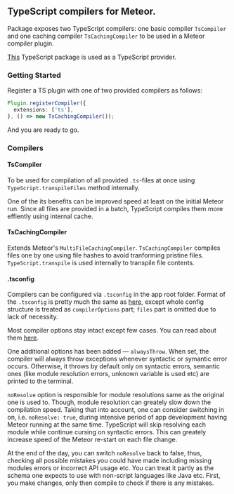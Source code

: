 ## TypeScript compilers for Meteor.

Package exposes two TypeScript compilers: one basic compiler `TsCompiler` and one caching compiler `TsCachingCompiler` to be used in a Meteor compiler plugin.

[This](https://github.com/barbatus/angular2/tree/master/packages/typescript) TypeScript package is used as a TypeScript provider.

### Getting Started
Register a TS plugin with one of two provided compilers as follows: 
````ts
Plugin.registerCompiler({
  extensions: ['ts'],
}, () => new TsCachingCompiler());
````
And you are ready to go.

### Compilers
#### TsCompiler
To be used for compilation of all provided `.ts`-files at once using
`TypeScript.transpileFiles` method internally.

One of the its benefits can be improved speed
at least on the initial Meteor run. Since all files are provided in a batch,
TypeScript compiles them more effiently using internal cache.

#### TsCachingCompiler
Extends Meteor's `MultiFileCachingCompiler`. `TsCachingCompiler` compiles files one by one using
file hashes to avoid tranforming pristine files. `TypeScript.transpile` is used internally to transpile file contents.

#### .tsconfig
Compilers can be configured via `.tsconfig` in the app root folder.
Format of the `.tsconfig` is pretty much the same as [here](https://github.com/Microsoft/TypeScript/wiki/tsconfig.json),
except whole config structure is treated as `compilerOptions` part;
`files` part is omitted due to lack of necessity.

Most compiler options stay intact except few cases. You can read about them
[here](https://github.com/barbatus/angular2/tree/master/packages/typescript).

One additional options has been added — `alwaysThrow`.
When set, the compiler will always throw exceptions whenever syntactic or symantic error
occurs. Otherwise, it throws by default only on syntactic errors,
semantic ones (like module resolution errors, unknown variable is used etc) are printed to the terminal.

`noResolve` option is responsible for module resolutions same as the original one is used to.
Though, module resolution can greately slow down the compilation speed. Taking that into account, one can consider
switching in on, i.e. `noResolve: true`, during intensive period of app development having Meteor running at the same time.
TypeScript will skip resolving each module while continue cursing on syntactic errors. This can greately increase speed of the Meteor re-start on each file change.

At the end of the day, you can switch `noResolve` back to false, thus, checking all possible mistakes you could have made including missing modules errors or incorrect API usage etc. You can treat it partly as the schema one expects to use with non-script languages like Java etc. First, you make changes, only then compile to check if there is any mistakes.
